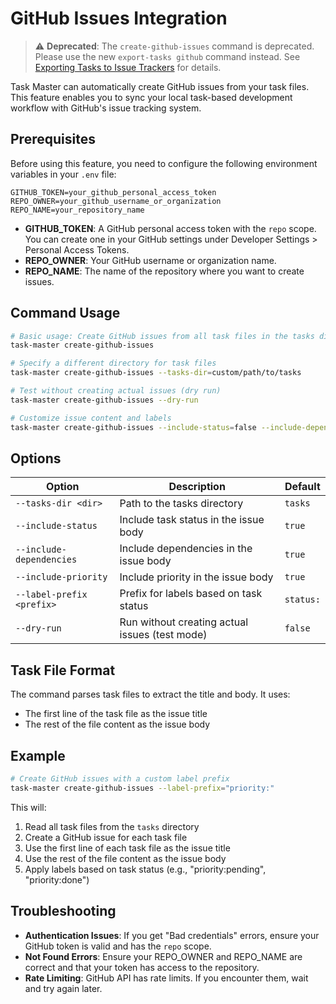 # GitHub Issues Integration

> ⚠️ **Deprecated**: The `create-github-issues` command is deprecated. Please use the new `export-tasks github` command instead. See [Exporting Tasks to Issue Trackers](export-tasks.md) for details.

Task Master can automatically create GitHub issues from your task files. This feature enables you to sync your local task-based development workflow with GitHub's issue tracking system.

## Prerequisites

Before using this feature, you need to configure the following environment variables in your `.env` file:

```
GITHUB_TOKEN=your_github_personal_access_token
REPO_OWNER=your_github_username_or_organization
REPO_NAME=your_repository_name
```

- **GITHUB_TOKEN**: A GitHub personal access token with the `repo` scope. You can create one in your GitHub settings under Developer Settings > Personal Access Tokens.
- **REPO_OWNER**: Your GitHub username or organization name.
- **REPO_NAME**: The name of the repository where you want to create issues.

## Command Usage

```bash
# Basic usage: Create GitHub issues from all task files in the tasks directory
task-master create-github-issues

# Specify a different directory for task files
task-master create-github-issues --tasks-dir=custom/path/to/tasks

# Test without creating actual issues (dry run)
task-master create-github-issues --dry-run

# Customize issue content and labels
task-master create-github-issues --include-status=false --include-dependencies=false --label-prefix="task-status:"
```

## Options

| Option | Description | Default |
|--------|-------------|---------|
| `--tasks-dir <dir>` | Path to the tasks directory | `tasks` |
| `--include-status` | Include task status in the issue body | `true` |
| `--include-dependencies` | Include dependencies in the issue body | `true` |
| `--include-priority` | Include priority in the issue body | `true` |
| `--label-prefix <prefix>` | Prefix for labels based on task status | `status:` |
| `--dry-run` | Run without creating actual issues (test mode) | `false` |

## Task File Format

The command parses task files to extract the title and body. It uses:
- The first line of the task file as the issue title
- The rest of the file content as the issue body

## Example

```bash
# Create GitHub issues with a custom label prefix
task-master create-github-issues --label-prefix="priority:"
```

This will:
1. Read all task files from the `tasks` directory
2. Create a GitHub issue for each task file
3. Use the first line of each task file as the issue title
4. Use the rest of the file content as the issue body
5. Apply labels based on task status (e.g., "priority:pending", "priority:done")

## Troubleshooting

- **Authentication Issues**: If you get "Bad credentials" errors, ensure your GitHub token is valid and has the `repo` scope.
- **Not Found Errors**: Ensure your REPO_OWNER and REPO_NAME are correct and that your token has access to the repository.
- **Rate Limiting**: GitHub API has rate limits. If you encounter them, wait and try again later.
